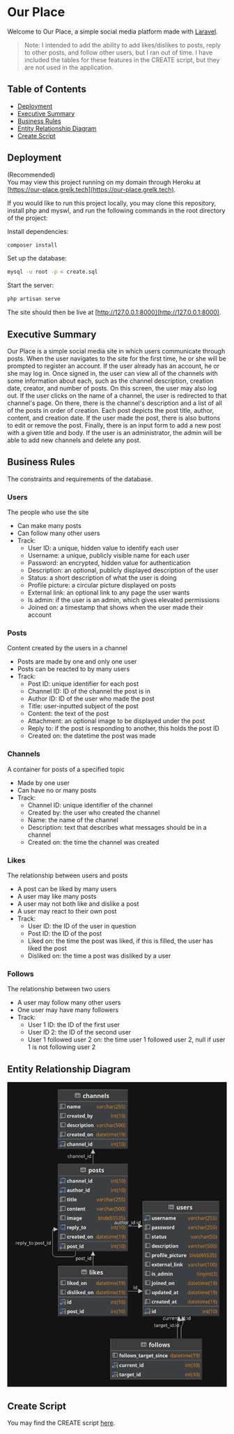 # Our Place

Welcome to Our Place, a simple social media platform made with 
[Laravel](https://laravel.com).

> Note: I intended to add the ability to add likes/dislikes to posts, reply to other
> posts, and follow other users, but I ran out of time. I have included the tables
> for these features in the CREATE script, but they are not used in the application.

## Table of Contents

* [Deployment](#deployment)
* [Executive Summary](#executive-summary)
* [Business Rules](#business-rules)
* [Entity Relationship Diagram](#entity-relationship-diagram)
* [Create Script](#create-script)

## Deployment

(Recommended)  
You may view this project running on my domain through Heroku at
[https://our-place.grelk.tech](https://our-place.grelk.tech).

If you would like to run this project locally, you may clone this repository, install
php and myswl, and run the following commands in the root directory of the project:

Install dependencies:

```bash
composer install
```

Set up the database:

```bash
mysql -u root -p < create.sql
```

Start the server:

```bash
php artisan serve
```

The site should then be live at [http://127.0.0.1:8000](http://127.0.0.1:8000).

## Executive Summary

Our Place is a simple social media site in which users communicate through posts. When
the user navigates to the site for the first time, he or she will be prompted to
register an account. If the user already has an account, he or she may log in. Once
signed in, the user can view all of the channels with some information about each,
such as the channel description, creation date, creator, and number of posts. On this
screen, the user may also log out. If the user clicks on the name of a channel, the
user is redirected to that channel's page. On there, there is the channel's 
description and a list of all of the posts in order of creation. Each post depicts 
the post title, author, content, and creation date. If the user made the post, there
is also buttons to edit or remove the post. Finally, there is an input form to add
a new post with a given title and body. If the user is an administrator, the admin
will be able to add new channels and delete any post.

## Business Rules

The constraints and requirements of the database.

### Users

The people who use the site

* Can make many posts
* Can follow many other users
* Track:
    * User ID: a unique, hidden value to identify each user
    * Username: a unique, publicly visible name for each user
    * Password: an encrypted, hidden value for authentication
    * Description: an optional, publicly displayed description of the user
    * Status: a short description of what the user is doing
    * Profile picture: a circular picture displayed on posts
    * External link: an optional link to any page the user wants
    * Is admin: if the user is an admin, which gives elevated permissions
    * Joined on: a timestamp that shows when the user made their account

### Posts

Content created by the users in a channel

* Posts are made by one and only one user
* Posts can be reacted to by many users
* Track:
    * Post ID: unique identifier for each post
    * Channel ID: ID of the channel the post is in
    * Author ID: ID of the user who made the post
    * Title: user-inputted subject of the post
    * Content: the text of the post
    * Attachment: an optional image to be displayed under the post
    * Reply to: if the post is responding to another, this holds the post ID
    * Created on: the datetime the post was made

### Channels

A container for posts of a specified topic

* Made by one user
* Can have no or many posts
* Track:
    * Channel ID: unique identifier of the channel
    * Created by: the user who created the channel
    * Name: the name of the channel
    * Description: text that describes what messages should be in a channel
    * Created on: the time the channel was created

### Likes

The relationship between users and posts

* A post can be liked by many users
* A user may like many posts
* A user may not both like and dislike a post
* A user may react to their own post
* Track:
    * User ID: the ID of the user in question
    * Post ID: the ID of the post
    * Liked on: the time the post was liked, if this is filled, the user has liked the post
    * Disliked on: the time a post was disliked by a user

### Follows

The relationship between two users

* A user may follow many other users
* One user may have many followers
* Track:
    * User 1 ID: the ID of the first user
    * User ID 2: the ID of the second user
    * User 1 followed user 2 on: the time user 1 followed user 2, null if user 1 is not following user 2

## Entity Relationship Diagram

![Entity Relationship Diagram](our_place.png)

## Create Script

You may find the CREATE script [here](create.sql).
